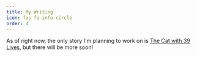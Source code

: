 ```yaml
---
title: My Writing
icon: fas fa-info-circle
order: 4
---
```


As of right now, the only story I'm planning to work on is [The Cat with 39 Lives](https://mehkanik.github.io/C39), but there will be more soon!

<!--  > Add Markdown syntax content to file `_tabs/about.md`{: .filepath } and it will show up on this page.
 {: .prompt-tip } -->
